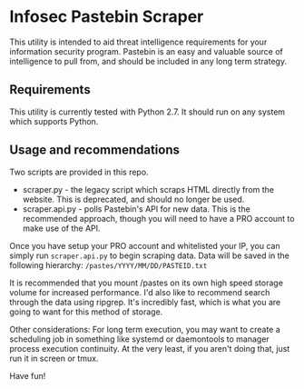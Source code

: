 # Infosec Pastebin Scraper

This utility is intended to aid threat intelligence requirements for your information security program. Pastebin is an easy and valuable source of intelligence to pull from, and should be included in any long term strategy.

## Requirements

This utility is currently tested with Python 2.7. It should run on any system which supports Python.

## Usage and recommendations

Two scripts are provided in this repo.
  * scraper.py - the legacy script which scraps HTML directly from the website. This is deprecated, and should no longer be used.
  * scraper.api.py - polls Pastebin's API for new data. This is the recommended approach, though you will need to have a PRO account to make use of the API.

Once you have setup your PRO account and whitelisted your IP, you can simply run `scraper.api.py` to begin scraping data. Data will be saved in the following hierarchy: `/pastes/YYYY/MM/DD/PASTEID.txt`

It is recommended that you mount /pastes on its own high speed storage volume for increased performance. I'd also like to recommend search through the data using ripgrep. It's incredibly fast, which is what you are going to want for this method of storage.

Other considerations: For long term execution, you may want to create a scheduling job in something like systemd or daemontools to manager process execution continuity. At the very least, if you aren't doing that, just run it in screen or tmux.

Have fun!
